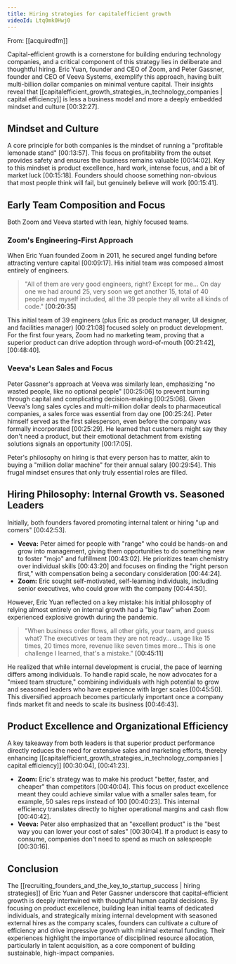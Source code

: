 ```yaml
---
title: Hiring strategies for capitalefficient growth
videoId: Ltq0mk0Hwj0
---
```


From: [[acquiredfm]] <br/> 

Capital-efficient growth is a cornerstone for building enduring technology companies, and a critical component of this strategy lies in deliberate and thoughtful hiring. Eric Yuan, founder and CEO of Zoom, and Peter Gassner, founder and CEO of Veeva Systems, exemplify this approach, having built multi-billion dollar companies on minimal venture capital. Their insights reveal that [[capitalefficient_growth_strategies_in_technology_companies | capital efficiency]] is less a business model and more a deeply embedded mindset and culture <a class="yt-timestamp" data-t="00:32:27">[00:32:27]</a>.

## Mindset and Culture

A core principle for both companies is the mindset of running a "profitable lemonade stand" <a class="yt-timestamp" data-t="00:13:57">[00:13:57]</a>. This focus on profitability from the outset provides safety and ensures the business remains valuable <a class="yt-timestamp" data-t="00:14:02">[00:14:02]</a>. Key to this mindset is product excellence, hard work, intense focus, and a bit of market luck <a class="yt-timestamp" data-t="00:15:18">[00:15:18]</a>. Founders should choose something non-obvious that most people think will fail, but genuinely believe will work <a class="yt-timestamp" data-t="00:15:41">[00:15:41]</a>.

## Early Team Composition and Focus

Both Zoom and Veeva started with lean, highly focused teams.

### Zoom's Engineering-First Approach
When Eric Yuan founded Zoom in 2011, he secured angel funding before attracting venture capital <a class="yt-timestamp" data-t="00:09:17">[00:09:17]</a>. His initial team was composed almost entirely of engineers.
> "All of them are very good engineers, right? Except for me... On day one we had around 25, very soon we get another 15, total of 40 people and myself included, all the 39 people they all write all kinds of code." <a class="yt-timestamp" data-t="00:20:35">[00:20:35]</a>

This initial team of 39 engineers (plus Eric as product manager, UI designer, and facilities manager) <a class="yt-timestamp" data-t="00:21:08">[00:21:08]</a> focused solely on product development. For the first four years, Zoom had no marketing team, proving that a superior product can drive adoption through word-of-mouth <a class="yt-timestamp" data-t="00:21:42">[00:21:42]</a>, <a class="yt-timestamp" data-t="00:48:40">[00:48:40]</a>.

### Veeva's Lean Sales and Focus
Peter Gassner's approach at Veeva was similarly lean, emphasizing "no wasted people, like no optional people" <a class="yt-timestamp" data-t="00:25:06">[00:25:06]</a> to prevent burning through capital and complicating decision-making <a class="yt-timestamp" data-t="00:25:06">[00:25:06]</a>. Given Veeva's long sales cycles and multi-million dollar deals to pharmaceutical companies, a sales force was essential from day one <a class="yt-timestamp" data-t="00:25:24">[00:25:24]</a>. Peter himself served as the first salesperson, even before the company was formally incorporated <a class="yt-timestamp" data-t="00:25:29">[00:25:29]</a>. He learned that customers might say they don't need a product, but their emotional detachment from existing solutions signals an opportunity <a class="yt-timestamp" data-t="00:17:05">[00:17:05]</a>.

Peter's philosophy on hiring is that every person has to matter, akin to buying a "million dollar machine" for their annual salary <a class="yt-timestamp" data-t="00:29:54">[00:29:54]</a>. This frugal mindset ensures that only truly essential roles are filled.

## Hiring Philosophy: Internal Growth vs. Seasoned Leaders

Initially, both founders favored promoting internal talent or hiring "up and comers" <a class="yt-timestamp" data-t="00:42:53">[00:42:53]</a>.
*   **Veeva:** Peter aimed for people with "range" who could be hands-on and grow into management, giving them opportunities to do something new to foster "mojo" and fulfillment <a class="yt-timestamp" data-t="00:43:02">[00:43:02]</a>. He prioritizes team chemistry over individual skills <a class="yt-timestamp" data-t="00:43:20">[00:43:20]</a> and focuses on finding the "right person first," with compensation being a secondary consideration <a class="yt-timestamp" data-t="00:44:24">[00:44:24]</a>.
*   **Zoom:** Eric sought self-motivated, self-learning individuals, including senior executives, who could grow with the company <a class="yt-timestamp" data-t="00:44:50">[00:44:50]</a>.

However, Eric Yuan reflected on a key mistake: his initial philosophy of relying almost entirely on internal growth had a "big flaw" when Zoom experienced explosive growth during the pandemic.
> "When business order flows, all other girls, your team, and guess what? The executives or team they are not ready... usage like 15 times, 20 times more, revenue like seven times more... This is one challenge I learned, that's a mistake." <a class="yt-timestamp" data-t="00:45:11">[00:45:11]</a>

He realized that while internal development is crucial, the pace of learning differs among individuals. To handle rapid scale, he now advocates for a "mixed team structure," combining individuals with high potential to grow and seasoned leaders who have experience with larger scales <a class="yt-timestamp" data-t="00:45:50">[00:45:50]</a>. This diversified approach becomes particularly important once a company finds market fit and needs to scale its business <a class="yt-timestamp" data-t="00:46:43">[00:46:43]</a>.

## Product Excellence and Organizational Efficiency

A key takeaway from both leaders is that superior product performance directly reduces the need for extensive sales and marketing efforts, thereby enhancing [[capitalefficient_growth_strategies_in_technology_companies | capital efficiency]] <a class="yt-timestamp" data-t="00:30:04">[00:30:04]</a>, <a class="yt-timestamp" data-t="00:41:23">[00:41:23]</a>.
*   **Zoom:** Eric's strategy was to make his product "better, faster, and cheaper" than competitors <a class="yt-timestamp" data-t="00:40:04">[00:40:04]</a>. This focus on product excellence meant they could achieve similar value with a smaller sales team, for example, 50 sales reps instead of 100 <a class="yt-timestamp" data-t="00:40:23">[00:40:23]</a>. This internal efficiency translates directly to higher operational margins and cash flow <a class="yt-timestamp" data-t="00:40:42">[00:40:42]</a>.
*   **Veeva:** Peter also emphasized that an "excellent product" is the "best way you can lower your cost of sales" <a class="yt-timestamp" data-t="00:30:04">[00:30:04]</a>. If a product is easy to consume, companies don't need to spend as much on salespeople <a class="yt-timestamp" data-t="00:30:16">[00:30:16]</a>.

## Conclusion

The [[recruiting_founders_and_the_key_to_startup_success | hiring strategies]] of Eric Yuan and Peter Gassner underscore that capital-efficient growth is deeply intertwined with thoughtful human capital decisions. By focusing on product excellence, building lean initial teams of dedicated individuals, and strategically mixing internal development with seasoned external hires as the company scales, founders can cultivate a culture of efficiency and drive impressive growth with minimal external funding. Their experiences highlight the importance of disciplined resource allocation, particularly in talent acquisition, as a core component of building sustainable, high-impact companies.
